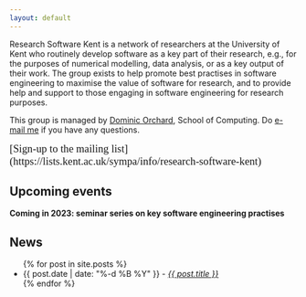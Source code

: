 ```yaml
---
layout: default
---
```


<style>
  #signUp {
    border-style: outline;
    font-family: Overpass;
    font-size: 14pt;
    border-width: 1px;
    cursor: pointer;
  }
</style>

Research Software Kent is a network of researchers at the University of Kent who routinely develop software as a key part of their research, e.g., for the purposes of numerical modelling, data analysis, or as a key output of their work.  The group exists to help promote best practises in software engineering to maximise the value of software for research, and to provide help and support to those engaging in software engineering for research purposes.

This group is managed by [Dominic Orchard](https://www.kent.ac.uk/computing/people/3074/orchard-dominic), School of Computing. Do [e-mail me](mailto:d.a.orchard@kent.ac.uk) if you have any questions.

<div id='signUp'>[Sign-up to the mailing list](https://lists.kent.ac.uk/sympa/info/research-software-kent)</div>

## Upcoming events

__Coming in 2023: seminar series on key software engineering practises__

## News

<ul>
  {% for post in site.posts %}
    <li>
	    {{ post.date | date: "%-d %B %Y" }} - <i><a href="{{ post.url }}">{{ post.title }}</a></i>
    </li>
  {% endfor %}
</ul>